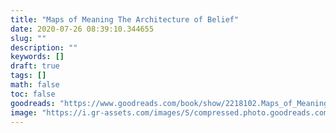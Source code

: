 ```yaml
---
title: "Maps of Meaning The Architecture of Belief"
date: 2020-07-26 08:39:10.344655
slug: ""
description: ""
keywords: []
draft: true
tags: []
math: false
toc: false
goodreads: "https://www.goodreads.com/book/show/2218102.Maps_of_Meaning"
image: "https://i.gr-assets.com/images/S/compressed.photo.goodreads.com/books/1364057072l/2218102._SX98_.jpg"
---
```

